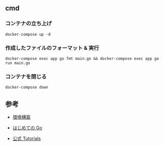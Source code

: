 ## cmd

### コンテナの立ち上げ

```
docker-compose up -d
```

### 作成したファイルのフォーマット & 実行

```
docker-compose exec app go fmt main.go && docker-compose exec app go run main.go
```

### コンテナを閉じる

```
docker-compose down
```

## 参考

- [環境構築](https://zenn.dev/tomi/articles/2020-10-14-go-docker)

- [はじめての Go](https://gihyo.jp/dev/feature/01/go_4beginners)

- [公式 Tutorials](https://golang.org/doc/tutorial/)
